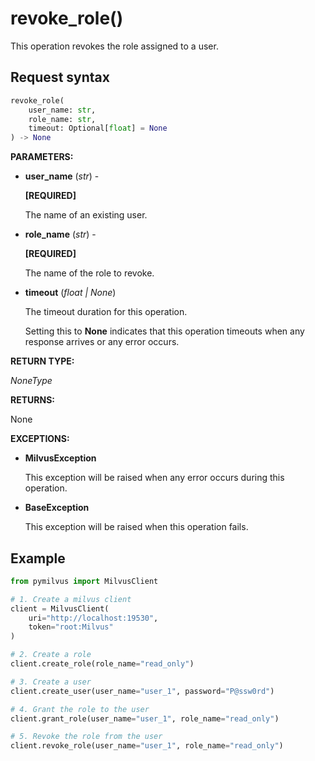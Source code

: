 
# revoke_role()

This operation revokes the role assigned to a user.

## Request syntax

```python
revoke_role(
    user_name: str,
    role_name: str,
    timeout: Optional[float] = None
) -> None
```

__PARAMETERS:__

- __user_name__ (_str_) -

    __[REQUIRED]__

    The name of an existing user.

- __role_name__ (_str_) -

    __[REQUIRED]__

    The name of the role to revoke.

- __timeout__ (_float _|_ None_)  

    The timeout duration for this operation. 

    Setting this to __None__ indicates that this operation timeouts when any response arrives or any error occurs.

__RETURN TYPE:__

_NoneType_

__RETURNS:__

None

__EXCEPTIONS:__

- __MilvusException__

    This exception will be raised when any error occurs during this operation.

- __BaseException__

    This exception will be raised when this operation fails.

## Example

```python
from pymilvus import MilvusClient

# 1. Create a milvus client
client = MilvusClient(
    uri="http://localhost:19530",
    token="root:Milvus"
)

# 2. Create a role
client.create_role(role_name="read_only")

# 3. Create a user
client.create_user(user_name="user_1", password="P@ssw0rd")

# 4. Grant the role to the user
client.grant_role(user_name="user_1", role_name="read_only")

# 5. Revoke the role from the user
client.revoke_role(user_name="user_1", role_name="read_only")
```

